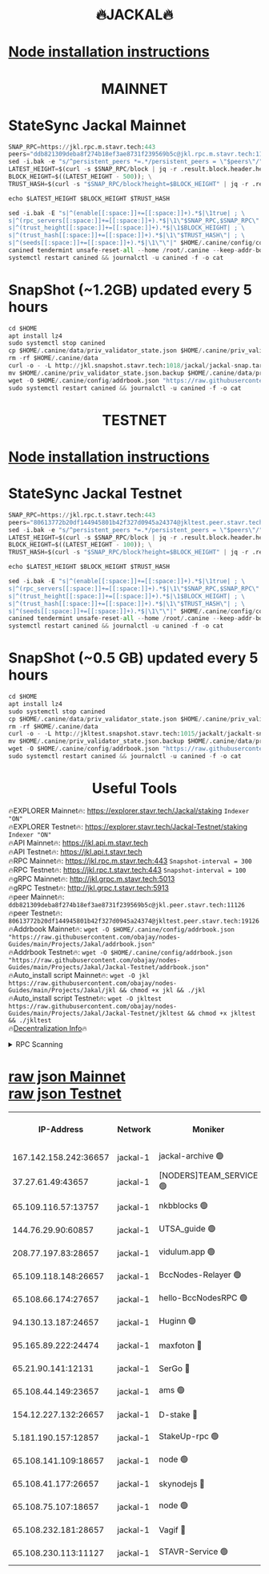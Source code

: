 <h1 align="center"> 🔥JACKAL🔥</h1>

[Node installation instructions](https://github.com/obajay/nodes-Guides/tree/main/Projects/Jakal)
=

<h1 align="center"> MAINNET</h1>

# StateSync Jackal Mainnet
```python
SNAP_RPC=https://jkl.rpc.m.stavr.tech:443
peers="ddb821309deba8f274b18ef3ae8731f239569b5c@jkl.rpc.m.stavr.tech:11126"
sed -i.bak -e "s/^persistent_peers *=.*/persistent_peers = \"$peers\"/" $HOME/.canine/config/config.toml
LATEST_HEIGHT=$(curl -s $SNAP_RPC/block | jq -r .result.block.header.height); \
BLOCK_HEIGHT=$((LATEST_HEIGHT - 500)); \
TRUST_HASH=$(curl -s "$SNAP_RPC/block?height=$BLOCK_HEIGHT" | jq -r .result.block_id.hash)

echo $LATEST_HEIGHT $BLOCK_HEIGHT $TRUST_HASH

sed -i.bak -E "s|^(enable[[:space:]]+=[[:space:]]+).*$|\1true| ; \
s|^(rpc_servers[[:space:]]+=[[:space:]]+).*$|\1\"$SNAP_RPC,$SNAP_RPC\"| ; \
s|^(trust_height[[:space:]]+=[[:space:]]+).*$|\1$BLOCK_HEIGHT| ; \
s|^(trust_hash[[:space:]]+=[[:space:]]+).*$|\1\"$TRUST_HASH\"| ; \
s|^(seeds[[:space:]]+=[[:space:]]+).*$|\1\"\"|" $HOME/.canine/config/config.toml
canined tendermint unsafe-reset-all --home /root/.canine --keep-addr-book
systemctl restart canined && journalctl -u canined -f -o cat
```
# SnapShot (~1.2GB) updated every 5 hours
```python
cd $HOME
apt install lz4
sudo systemctl stop canined
cp $HOME/.canine/data/priv_validator_state.json $HOME/.canine/priv_validator_state.json.backup
rm -rf $HOME/.canine/data
curl -o - -L http://jkl.snapshot.stavr.tech:1018/jackal/jackal-snap.tar.lz4 | lz4 -c -d - | tar -x -C $HOME/.canine --strip-components 2
mv $HOME/.canine/priv_validator_state.json.backup $HOME/.canine/data/priv_validator_state.json
wget -O $HOME/.canine/config/addrbook.json "https://raw.githubusercontent.com/obajay/nodes-Guides/main/Projects/Jakal/addrbook.json"
sudo systemctl restart canined && journalctl -u canined -f -o cat
```

<h1 align="center"> TESTNET</h1>

[Node installation instructions](https://github.com/obajay/nodes-Guides/tree/main/Projects/Jakal/Jackal-Testnet)
=

# StateSync Jackal Testnet
```python
SNAP_RPC=https://jkl.rpc.t.stavr.tech:443
peers="80613772b20df144945801b42f327d0945a24374@jkltest.peer.stavr.tech:19126"
sed -i.bak -e "s/^persistent_peers *=.*/persistent_peers = \"$peers\"/" $HOME/.canine/config/config.toml
LATEST_HEIGHT=$(curl -s $SNAP_RPC/block | jq -r .result.block.header.height); \
BLOCK_HEIGHT=$((LATEST_HEIGHT - 100)); \
TRUST_HASH=$(curl -s "$SNAP_RPC/block?height=$BLOCK_HEIGHT" | jq -r .result.block_id.hash)

echo $LATEST_HEIGHT $BLOCK_HEIGHT $TRUST_HASH

sed -i.bak -E "s|^(enable[[:space:]]+=[[:space:]]+).*$|\1true| ; \
s|^(rpc_servers[[:space:]]+=[[:space:]]+).*$|\1\"$SNAP_RPC,$SNAP_RPC\"| ; \
s|^(trust_height[[:space:]]+=[[:space:]]+).*$|\1$BLOCK_HEIGHT| ; \
s|^(trust_hash[[:space:]]+=[[:space:]]+).*$|\1\"$TRUST_HASH\"| ; \
s|^(seeds[[:space:]]+=[[:space:]]+).*$|\1\"\"|" $HOME/.canine/config/config.toml
canined tendermint unsafe-reset-all --home /root/.canine --keep-addr-book
systemctl restart canined && journalctl -u canined -f -o cat
```
# SnapShot (~0.5 GB) updated every 5 hours
```python
cd $HOME
apt install lz4
sudo systemctl stop canined
cp $HOME/.canine/data/priv_validator_state.json $HOME/.canine/priv_validator_state.json.backup
rm -rf $HOME/.canine/data
curl -o - -L http://jkltest.snapshot.stavr.tech:1015/jackalt/jackalt-snap.tar.lz4 | lz4 -c -d - | tar -x -C $HOME/.canine --strip-components 2
mv $HOME/.canine/priv_validator_state.json.backup $HOME/.canine/data/priv_validator_state.json
wget -O $HOME/.canine/config/addrbook.json "https://raw.githubusercontent.com/obajay/nodes-Guides/main/Projects/Jakal/Jackal-Testnet/addrbook.json"
sudo systemctl restart canined && journalctl -u canined -f -o cat
```

 <h1 align="center"> Useful Tools</h1>

🔥EXPLORER Mainnet🔥:      https://explorer.stavr.tech/Jackal/staking		        `Indexer "ON"` \
🔥EXPLORER Testnet🔥:      https://explorer.stavr.tech/Jackal-Testnet/staking     `Indexer "ON"` \
🔥API Mainnet🔥: 			 		 https://jkl.api.m.stavr.tech \
🔥API Testnet🔥: 			 		 https://jkl.api.t.stavr.tech \
🔥RPC Mainnet🔥:           https://jkl.rpc.m.stavr.tech:443              `Snapshot-interval = 300` \
🔥RPC Testnet🔥:           https://jkl.rpc.t.stavr.tech:443              `Snapshot-interval = 100` \
🔥gRPC Mainnet🔥:          http://jkl.grpc.m.stavr.tech:5013 \
🔥gRPC Testnet🔥:          http://jkl.grpc.t.stavr.tech:5913 \
🔥peer Mainnet🔥:					 `ddb821309deba8f274b18ef3ae8731f239569b5c@jkl.peer.stavr.tech:11126` \
🔥peer Testnet🔥:					 `80613772b20df144945801b42f327d0945a24374@jkltest.peer.stavr.tech:19126` \
🔥Addrbook Mainnet🔥:    ```wget -O $HOME/.canine/config/addrbook.json "https://raw.githubusercontent.com/obajay/nodes-Guides/main/Projects/Jakal/addrbook.json"``` \
🔥Addrbook Testnet🔥:    ```wget -O $HOME/.canine/config/addrbook.json "https://raw.githubusercontent.com/obajay/nodes-Guides/main/Projects/Jakal/Jackal-Testnet/addrbook.json"``` \
🔥Auto_install script Mainnet🔥: ```wget -O jkl https://raw.githubusercontent.com/obajay/nodes-Guides/main/Projects/Jakal/jkl && chmod +x jkl && ./jkl``` \
🔥Auto_install script Testnet🔥: ```wget -O jkltest https://raw.githubusercontent.com/obajay/nodes-Guides/main/Projects/Jakal/Jackal-Testnet/jkltest && chmod +x jkltest && ./jkltest``` \
🔥[Decentralization Info](https://github.com/obajay/StateSync-snapshots/tree/main/Projects/Jackal/Decentralization)🔥


<details>
<summary>RPC Scanning</summary>

<h2 align="center"> We scan nodes in real time every 4 hours. And we provide the final result of RPC endpoints.
We cannot influence the operation of these nodes in any way. </h2>


```python
If Voting Power is higher than 0 --> then the Node is a validator of the network and may be subject to attack and be a potential threat to the chain.
```
```python
We marked such validators with a red symbol
```

</details>

[raw json Mainnet](https://rpc-check.jaclalm.stavr.tech/jaclalm/rpc-jaclalm-result.json) \
[raw json Testnet](https://github.com/obajay/StateSync-snapshots/tree/main/Projects/Jackal/Rpc-Check-Testnet)
=

<table><tr><th>IP-Address</th><th>Network</th><th>Moniker</th><th>Latest Block Height</th><th>Earliest Block Height</th><th>Catching Up</th><th>Tx Index</th><th>Voting Power</th><th>Scan Time</th></tr><tr><td>167.142.158.242:36657</td><td>jackal-1</td><td>jackal-archive 🟢</td><td>6471564</td><td>2770293</td><td>False</td><td>on</td><td>0</td><td>2024-02-13T11:59:06.218642100UTC</td></tr><tr><td>37.27.61.49:43657</td><td>jackal-1</td><td>[NODERS]TEAM_SERVICE 🟢</td><td>6471544</td><td>6142001</td><td>False</td><td>on</td><td>0</td><td>2024-02-13T11:57:01.724953575UTC</td></tr><tr><td>65.109.116.57:13757</td><td>jackal-1</td><td>nkbblocks 🟢</td><td>6471566</td><td>6207001</td><td>False</td><td>on</td><td>0</td><td>2024-02-13T11:59:20.013362387UTC</td></tr><tr><td>144.76.29.90:60857</td><td>jackal-1</td><td>UTSA_guide 🟢</td><td>6471558</td><td>6280001</td><td>False</td><td>on</td><td>0</td><td>2024-02-13T11:58:32.049608264UTC</td></tr><tr><td>208.77.197.83:28657</td><td>jackal-1</td><td>vidulum.app 🟢</td><td>6471563</td><td>6296001</td><td>False</td><td>on</td><td>0</td><td>2024-02-13T11:59:04.947021058UTC</td></tr><tr><td>65.109.118.148:26657</td><td>jackal-1</td><td>BccNodes-Relayer 🟢</td><td>6467855</td><td>6364601</td><td>False</td><td>on</td><td>0</td><td>2024-02-13T11:58:27.274217763UTC</td></tr><tr><td>65.108.66.174:27657</td><td>jackal-1</td><td>hello-BccNodesRPC 🟢</td><td>6471558</td><td>6408501</td><td>False</td><td>on</td><td>0</td><td>2024-02-13T11:58:34.558851516UTC</td></tr><tr><td>94.130.13.187:24657</td><td>jackal-1</td><td>Huginn 🟢</td><td>6471565</td><td>6424001</td><td>False</td><td>on</td><td>0</td><td>2024-02-13T11:59:13.315326653UTC</td></tr><tr><td>95.165.89.222:24474</td><td>jackal-1</td><td>maxfoton 🔴</td><td>6471561</td><td>6430001</td><td>False</td><td>off</td><td>117661</td><td>2024-02-13T11:58:48.630190183UTC</td></tr><tr><td>65.21.90.141:12131</td><td>jackal-1</td><td>SerGo 🔴</td><td>6471547</td><td>6431811</td><td>False</td><td>off</td><td>51100</td><td>2024-02-13T11:57:19.788453950UTC</td></tr><tr><td>65.108.44.149:23657</td><td>jackal-1</td><td>ams 🟢</td><td>6471561</td><td>6431811</td><td>False</td><td>on</td><td>0</td><td>2024-02-13T11:58:48.997503852UTC</td></tr><tr><td>154.12.227.132:26657</td><td>jackal-1</td><td>D-stake 🔴</td><td>6471544</td><td>6434501</td><td>False</td><td>off</td><td>130243</td><td>2024-02-13T11:57:05.109251582UTC</td></tr><tr><td>5.181.190.157:12857</td><td>jackal-1</td><td>StakeUp-rpc 🟢</td><td>6471187</td><td>6442001</td><td>False</td><td>on</td><td>0</td><td>2024-02-13T11:57:04.331072170UTC</td></tr><tr><td>65.108.141.109:18657</td><td>jackal-1</td><td>node 🟢</td><td>6471546</td><td>6444728</td><td>False</td><td>on</td><td>0</td><td>2024-02-13T11:57:12.687005596UTC</td></tr><tr><td>65.108.41.177:26657</td><td>jackal-1</td><td>skynodejs 🔴</td><td>6471564</td><td>6445176</td><td>False</td><td>on</td><td>83702</td><td>2024-02-13T11:59:06.689719181UTC</td></tr><tr><td>65.108.75.107:18657</td><td>jackal-1</td><td>node 🟢</td><td>6471555</td><td>6458311</td><td>False</td><td>on</td><td>0</td><td>2024-02-13T11:58:12.421525861UTC</td></tr><tr><td>65.108.232.181:28657</td><td>jackal-1</td><td>Vagif 🔴</td><td>6471560</td><td>6462201</td><td>False</td><td>off</td><td>60003</td><td>2024-02-13T11:58:46.066335763UTC</td></tr><tr><td>65.108.230.113:11127</td><td>jackal-1</td><td>STAVR-Service 🟢</td><td>6471561</td><td>6468001</td><td>False</td><td>on</td><td>0</td><td>2024-02-13T11:58:51.556010589UTC</td></tr></table>
